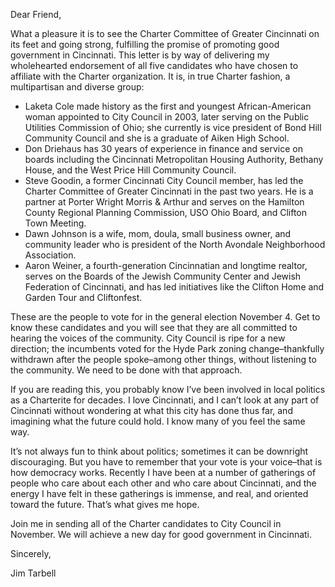 Dear Friend,

What a pleasure it is to see the Charter Committee of Greater Cincinnati on its feet and going strong, fulfilling the promise of promoting good government in Cincinnati. This letter is by way of delivering my wholehearted endorsement of all five candidates who have chosen to affiliate with the Charter organization. It is, in true Charter fashion, a multipartisan and diverse group:

* Laketa Cole made history as the first and youngest African-American woman appointed 
to City Council in 2003, later serving on the Public Utilities Commission of Ohio; she currently is vice president of Bond Hill Community Council and she is a graduate of Aiken High School.
* Don Driehaus has 30 years of experience in finance and service on boards including the Cincinnati Metropolitan Housing Authority, Bethany House, and the West Price Hill Community Council.
* Steve Goodin, a former Cincinnati City Council member, has led the Charter Committee of Greater Cincinnati in the past two years.  He is a partner at Porter Wright Morris & Arthur and serves on the Hamilton County Regional Planning Commission, USO Ohio Board, and Clifton Town Meeting.
* Dawn Johnson is a wife, mom, doula, small business owner, and community leader who is president of the North Avondale Neighborhood Association.
* Aaron Weiner, a fourth-generation Cincinnatian and longtime realtor, serves on the Boards of the Jewish Community Center and Jewish Federation of Cincinnati, and has led initiatives like the Clifton Home and Garden Tour and Cliftonfest.

These are the people to vote for in the general election November 4. Get to know these candidates and you will see that they are all committed to hearing the voices of the community. 
City Council is ripe for a new direction; the incumbents voted for the Hyde Park zoning change–thankfully withdrawn after the people spoke–among other things, without listening to the community. We need to be done with that approach.

If you are reading this, you probably know I’ve been involved in local politics as a Charterite for decades. I love Cincinnati, and I can’t look at any part of Cincinnati without wondering at what this city has done thus far, and imagining what the future could hold. I know many of you feel the same way. 

It’s not always fun to think about politics; sometimes it can be downright discouraging. But you have to remember that your vote is your voice–that is how democracy works. Recently I have been at a number of gatherings of people who care about each other and who care about Cincinnati, and the energy I have felt in these gatherings is immense, and real, and oriented toward the future. That’s what gives me hope.

Join me in sending all of the Charter candidates to City Council in November. We will achieve a new day for good government in Cincinnati.   

Sincerely,

Jim Tarbell

